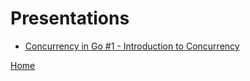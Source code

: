 # Presentations

- [Concurrency in Go #1 - Introduction to Concurrency](https://github.com/golang-basics/concurrency/raw/master/presentations/1_introduction-to-concurrency)

[Home](https://github.com/golang-basics/concurrency)

